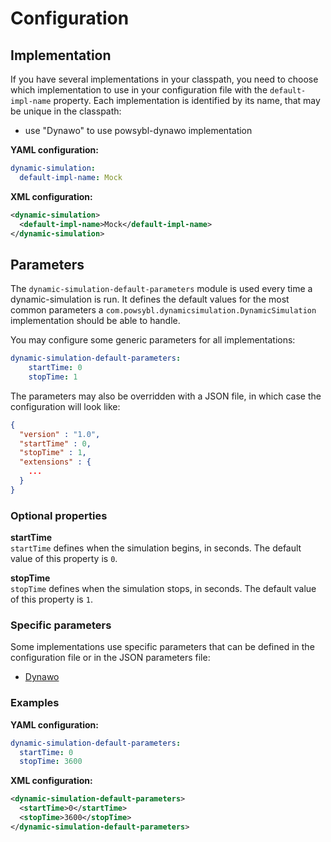 # Configuration

## Implementation
If you have several implementations in your classpath, you need to choose which implementation to use in your configuration file with the `default-impl-name` property.
Each implementation is identified by its name, that may be unique in the classpath:
- use "Dynawo" to use powsybl-dynawo implementation

**YAML configuration:**
```yaml
dynamic-simulation:
  default-impl-name: Mock
```

**XML configuration:**
```xml
<dynamic-simulation>
  <default-impl-name>Mock</default-impl-name>
</dynamic-simulation>
```

## Parameters
The `dynamic-simulation-default-parameters` module is used every time a dynamic-simulation is run. It defines the default values for the most common parameters a `com.powsybl.dynamicsimulation.DynamicSimulation` implementation should be able to handle.

You may configure some generic parameters for all implementations:
```yaml
dynamic-simulation-default-parameters:
    startTime: 0
    stopTime: 1
```

The parameters may also be overridden with a JSON file, in which case the configuration will look like:
```json
{
  "version" : "1.0",
  "startTime" : 0,
  "stopTime" : 1,
  "extensions" : {
    ...
  }
}
```

### Optional properties

**startTime**  
`startTime` defines when the simulation begins, in seconds. The default value of this property is `0`.

**stopTime**  
`stopTime` defines when the simulation stops, in seconds. The default value of this property is `1`.

### Specific parameters
Some implementations use specific parameters that can be defined in the configuration file or in the JSON parameters file:
- [Dynawo](inv:powsybldynawo:*:*#dynamic_simulation/configuration)

### Examples

**YAML configuration:**
```yaml
dynamic-simulation-default-parameters:
  startTime: 0
  stopTime: 3600
```

**XML configuration:**
```xml
<dynamic-simulation-default-parameters>
  <startTime>0</startTime>
  <stopTime>3600</stopTime>
</dynamic-simulation-default-parameters>
```